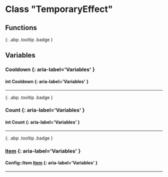 # Class "TemporaryEffect"
## Functions
[ ](#){: .abp .tooltip .badge }
## Variables
### Cooldown {: aria-label='Variables' }
#### int Cooldown  {: aria-label='Variables' }

___ 
[ ](#){: .abp .tooltip .badge }
### Count {: aria-label='Variables' }
#### int Count  {: aria-label='Variables' }

___ 
[ ](#){: .abp .tooltip .badge }
### [Item](../ItemConfig_Item) {: aria-label='Variables' }
#### Config::Item [Item](../ItemConfig_Item)  {: aria-label='Variables' }

___ 
